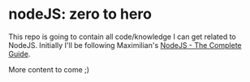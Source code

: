 # nodeJS: zero to hero

This repo is going to contain all code/knowledge I can get related to NodeJS. Initially I'll be following Maximilian's [NodeJS - The Complete Guide](https://www.udemy.com/course/nodejs-the-complete-guide/).

More content to come ;)
